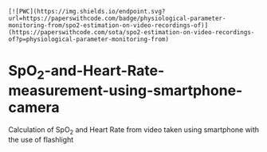 	[![PWC](https://img.shields.io/endpoint.svg?url=https://paperswithcode.com/badge/physiological-parameter-monitoring-from/spo2-estimation-on-video-recordings-of)](https://paperswithcode.com/sota/spo2-estimation-on-video-recordings-of?p=physiological-parameter-monitoring-from)
# SpO<sub>2</sub>-and-Heart-Rate-measurement-using-smartphone-camera
Calculation of SpO<sub>2</sub> and Heart Rate from video taken using smartphone with the use of flashlight
